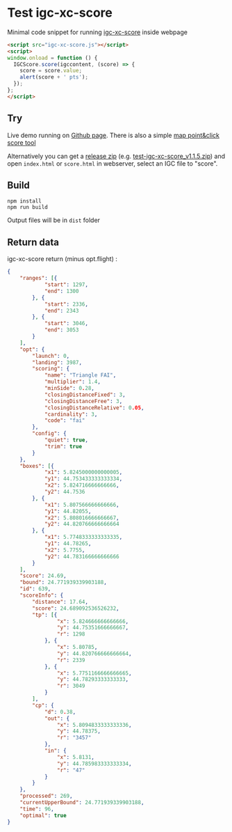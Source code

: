 # Test igc-xc-score
Minimal code snippet for running [igc-xc-score](https://github.com/mmomtchev/igc-xc-score/) inside webpage

```html
<script src="igc-xc-score.js"></script>
<script>
window.onload = function () {
  IGCScore.score(igccontent, (score) => {
    score = score.value;
    alert(score + ' pts');
  });
};
</script>
```

## Try
Live demo running on [Github page](https://spasutto.github.io/test-igc-xc-score/dist/).
There is also a simple [map point&click score tool](https://spasutto.github.io/test-igc-xc-score/dist/score.html)

Alternatively you can get a [release zip](https://github.com/spasutto/test-igc-xc-score/releases/) (e.g. [test-igc-xc-score_v1.1.5.zip](https://github.com/spasutto/test-igc-xc-score/releases/download/v1.1.5/test-igc-xc-score_v1.1.5.zip)) and open `index.html` or `score.html` in webserver, select an IGC file to "score".

## Build
```
npm install
npm run build
```
Output files will be in `dist` folder

## Return data
igc-xc-score return (minus opt.flight) :
```json
{
    "ranges": [{
            "start": 1297,
            "end": 1300
        }, {
            "start": 2336,
            "end": 2343
        }, {
            "start": 3046,
            "end": 3053
        }
    ],
    "opt": {
        "launch": 0,
        "landing": 3987,
        "scoring": {
            "name": "Triangle FAI",
            "multiplier": 1.4,
            "minSide": 0.28,
            "closingDistanceFixed": 3,
            "closingDistanceFree": 3,
            "closingDistanceRelative": 0.05,
            "cardinality": 3,
            "code": "fai"
        },
        "config": {
            "quiet": true,
            "trim": true
        }
    },
    "boxes": [{
            "x1": 5.8245000000000005,
            "y1": 44.753433333333334,
            "x2": 5.824716666666666,
            "y2": 44.7536
        }, {
            "x1": 5.807566666666666,
            "y1": 44.82055,
            "x2": 5.808016666666667,
            "y2": 44.820766666666664
        }, {
            "x1": 5.7748333333333335,
            "y1": 44.78265,
            "x2": 5.7755,
            "y2": 44.783166666666666
        }
    ],
    "score": 24.69,
    "bound": 24.771939339903188,
    "id": 639,
    "scoreInfo": {
        "distance": 17.64,
        "score": 24.689092536526232,
        "tp": [{
                "x": 5.824666666666666,
                "y": 44.75351666666667,
                "r": 1298
            }, {
                "x": 5.80785,
                "y": 44.820766666666664,
                "r": 2339
            }, {
                "x": 5.7751166666666665,
                "y": 44.78293333333333,
                "r": 3049
            }
        ],
        "cp": {
            "d": 0.38,
            "out": {
                "x": 5.8094833333333336,
                "y": 44.78375,
                "r": "3457"
            },
            "in": {
                "x": 5.8131,
                "y": 44.785983333333334,
                "r": "47"
            }
        }
    },
    "processed": 269,
    "currentUpperBound": 24.771939339903188,
    "time": 96,
    "optimal": true
}
```